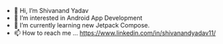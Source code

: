- 👋 Hi, I’m Shivanand Yadav
- 👀 I’m interested in Android App Development
- 🌱 I’m currently learning new Jetpack Compose.
- 📫 How to reach me ...
    https://www.linkedin.com/in/shivanandyadav11/

<!---
shivanandyadav11/shivanandyadav11 is a ✨ special ✨ repository because its `README.md` (this file) appears on your GitHub profile.
You can click the Preview link to take a look at your changes.
--->
